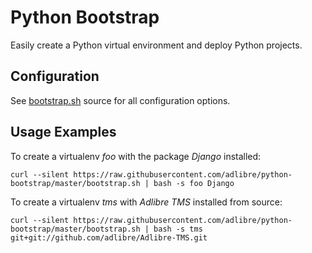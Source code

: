 # Python Bootstrap

Easily create a Python virtual environment and deploy Python projects.

## Configuration

See [bootstrap.sh](https://github.com/adlibre/python-bootstrap/blob/master/bootstrap.sh) source for all configuration options.

## Usage Examples

To create a virtualenv _foo_ with the package _Django_ installed:

    curl --silent https://raw.githubusercontent.com/adlibre/python-bootstrap/master/bootstrap.sh | bash -s foo Django

To create a virtualenv _tms_ with _Adlibre TMS_ installed from source:

    curl --silent https://raw.githubusercontent.com/adlibre/python-bootstrap/master/bootstrap.sh | bash -s tms git+git://github.com/adlibre/Adlibre-TMS.git

